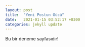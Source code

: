 ```yaml
---
layout: post
title:  "Yeni Postun Gücü"
date:   2021-01-15 03:52:17 +0300
categories: jekyll update
---
```


Bu bir deneme sayfasıdır!